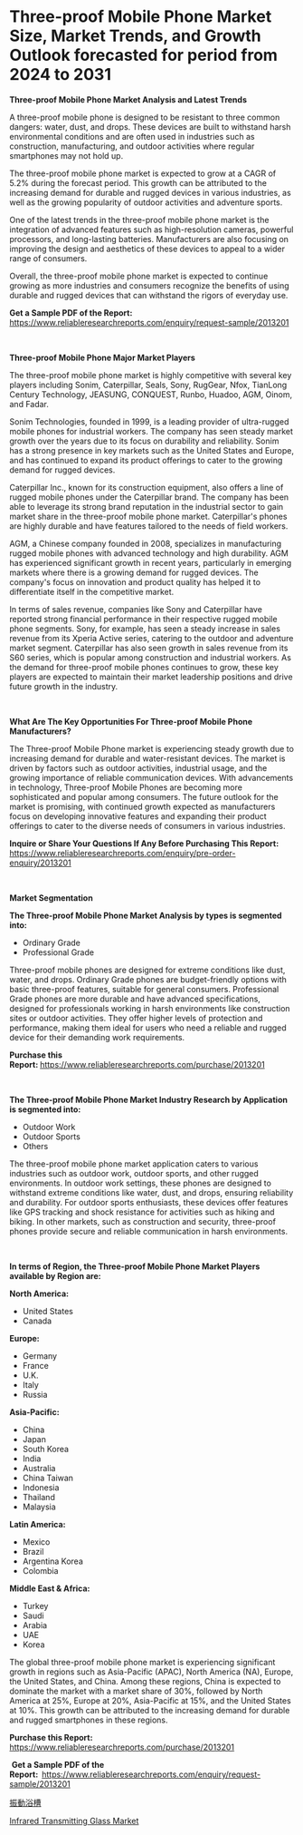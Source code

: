 <p><h1>Three-proof Mobile Phone Market Size, Market Trends, and Growth Outlook forecasted for period from 2024 to 2031</h1></p><p><strong>Three-proof Mobile Phone Market Analysis and Latest Trends</strong></p>
<p><p>A three-proof mobile phone is designed to be resistant to three common dangers: water, dust, and drops. These devices are built to withstand harsh environmental conditions and are often used in industries such as construction, manufacturing, and outdoor activities where regular smartphones may not hold up.</p><p>The three-proof mobile phone market is expected to grow at a CAGR of 5.2% during the forecast period. This growth can be attributed to the increasing demand for durable and rugged devices in various industries, as well as the growing popularity of outdoor activities and adventure sports.</p><p>One of the latest trends in the three-proof mobile phone market is the integration of advanced features such as high-resolution cameras, powerful processors, and long-lasting batteries. Manufacturers are also focusing on improving the design and aesthetics of these devices to appeal to a wider range of consumers.</p><p>Overall, the three-proof mobile phone market is expected to continue growing as more industries and consumers recognize the benefits of using durable and rugged devices that can withstand the rigors of everyday use.</p></p>
<p><strong>Get a Sample PDF of the Report:&nbsp;</strong> <a href="https://www.reliableresearchreports.com/enquiry/request-sample/2013201">https://www.reliableresearchreports.com/enquiry/request-sample/2013201</a></p>
<p>&nbsp;</p>
<p><strong>Three-proof Mobile Phone Major Market Players</strong></p>
<p><p>The three-proof mobile phone market is highly competitive with several key players including Sonim, Caterpillar, Seals, Sony, RugGear, Nfox, TianLong Century Technology, JEASUNG, CONQUEST, Runbo, Huadoo, AGM, Oinom, and Fadar. </p><p>Sonim Technologies, founded in 1999, is a leading provider of ultra-rugged mobile phones for industrial workers. The company has seen steady market growth over the years due to its focus on durability and reliability. Sonim has a strong presence in key markets such as the United States and Europe, and has continued to expand its product offerings to cater to the growing demand for rugged devices.</p><p>Caterpillar Inc., known for its construction equipment, also offers a line of rugged mobile phones under the Caterpillar brand. The company has been able to leverage its strong brand reputation in the industrial sector to gain market share in the three-proof mobile phone market. Caterpillar's phones are highly durable and have features tailored to the needs of field workers.</p><p>AGM, a Chinese company founded in 2008, specializes in manufacturing rugged mobile phones with advanced technology and high durability. AGM has experienced significant growth in recent years, particularly in emerging markets where there is a growing demand for rugged devices. The company's focus on innovation and product quality has helped it to differentiate itself in the competitive market.</p><p>In terms of sales revenue, companies like Sony and Caterpillar have reported strong financial performance in their respective rugged mobile phone segments. Sony, for example, has seen a steady increase in sales revenue from its Xperia Active series, catering to the outdoor and adventure market segment. Caterpillar has also seen growth in sales revenue from its S60 series, which is popular among construction and industrial workers. As the demand for three-proof mobile phones continues to grow, these key players are expected to maintain their market leadership positions and drive future growth in the industry.</p></p>
<p>&nbsp;</p>
<p><strong>What Are The Key Opportunities For Three-proof Mobile Phone Manufacturers?</strong></p>
<p><p>The Three-proof Mobile Phone market is experiencing steady growth due to increasing demand for durable and water-resistant devices. The market is driven by factors such as outdoor activities, industrial usage, and the growing importance of reliable communication devices. With advancements in technology, Three-proof Mobile Phones are becoming more sophisticated and popular among consumers. The future outlook for the market is promising, with continued growth expected as manufacturers focus on developing innovative features and expanding their product offerings to cater to the diverse needs of consumers in various industries.</p></p>
<p><strong>Inquire or Share Your Questions If Any Before Purchasing This Report:</strong> <a href="https://www.reliableresearchreports.com/enquiry/pre-order-enquiry/2013201">https://www.reliableresearchreports.com/enquiry/pre-order-enquiry/2013201</a></p>
<p>&nbsp;</p>
<p><strong>Market Segmentation</strong></p>
<p><strong>The Three-proof Mobile Phone Market Analysis by types is segmented into:</strong></p>
<p><ul><li>Ordinary Grade</li><li>Professional Grade</li></ul></p>
<p><p>Three-proof mobile phones are designed for extreme conditions like dust, water, and drops. Ordinary Grade phones are budget-friendly options with basic three-proof features, suitable for general consumers. Professional Grade phones are more durable and have advanced specifications, designed for professionals working in harsh environments like construction sites or outdoor activities. They offer higher levels of protection and performance, making them ideal for users who need a reliable and rugged device for their demanding work requirements.</p></p>
<p><strong>Purchase this Report:&nbsp;</strong><a href="https://www.reliableresearchreports.com/purchase/2013201">https://www.reliableresearchreports.com/purchase/2013201</a></p>
<p>&nbsp;</p>
<p><strong>The Three-proof Mobile Phone Market Industry Research by Application is segmented into:</strong></p>
<p><ul><li>Outdoor Work</li><li>Outdoor Sports</li><li>Others</li></ul></p>
<p><p>The three-proof mobile phone market application caters to various industries such as outdoor work, outdoor sports, and other rugged environments. In outdoor work settings, these phones are designed to withstand extreme conditions like water, dust, and drops, ensuring reliability and durability. For outdoor sports enthusiasts, these devices offer features like GPS tracking and shock resistance for activities such as hiking and biking. In other markets, such as construction and security, three-proof phones provide secure and reliable communication in harsh environments.</p></p>
<p>&nbsp;</p>
<p><strong>In terms of Region, the Three-proof Mobile Phone Market Players available by Region are:</strong></p>
<p>
    <p> <strong> North America: </strong>
        <ul>
            <li>United States</li>
            <li>Canada</li>
        </ul>
        </p> 
    <p> <strong> Europe: </strong>
        <ul>
            <li>Germany</li>
            <li>France</li>
            <li>U.K.</li>
            <li>Italy</li>
            <li>Russia</li>
        </ul>
        </p> 
    <p> <strong> Asia-Pacific: </strong>
        <ul>
            <li>China</li>
            <li>Japan</li>
            <li>South Korea</li>
            <li>India</li>
            <li>Australia</li>
            <li>China Taiwan</li>
            <li>Indonesia</li>
            <li>Thailand</li>
            <li>Malaysia</li>
        </ul>
        </p> 
    <p> <strong> Latin America: </strong>
        <ul>
            <li>Mexico</li>
            <li>Brazil</li>
            <li>Argentina Korea</li>
            <li>Colombia</li>
        </ul>
        </p> 
    <p> <strong> Middle East & Africa: </strong>
        <ul>
            <li>Turkey</li>
            <li>Saudi</li>
            <li>Arabia</li>
            <li>UAE</li>
            <li>Korea</li>
        </ul>
    </p>
    </p>
<p><p>The global three-proof mobile phone market is experiencing significant growth in regions such as Asia-Pacific (APAC), North America (NA), Europe, the United States, and China. Among these regions, China is expected to dominate the market with a market share of 30%, followed by North America at 25%, Europe at 20%, Asia-Pacific at 15%, and the United States at 10%. This growth can be attributed to the increasing demand for durable and rugged smartphones in these regions.</p></p>
<p><strong>Purchase this Report: </strong><a href="https://www.reliableresearchreports.com/purchase/2013201">https://www.reliableresearchreports.com/purchase/2013201</a></p>
<p>&nbsp;<strong>Get a Sample PDF of the Report:&nbsp;&nbsp;</strong><a href="https://www.reliableresearchreports.com/enquiry/request-sample/2013201">https://www.reliableresearchreports.com/enquiry/request-sample/2013201</a></p>
<p><strong></strong></p>
<p><p><a href="https://medium.com/@chrispbacon162023/%E6%8C%AF%E5%8B%95%E5%BC%8F%E6%B5%B4%E6%A7%BD%E5%B8%82%E5%A0%B4%E3%83%AC%E3%83%9D%E3%83%BC%E3%83%88%E3%81%AF-%E3%81%93%E3%81%AE%E5%B8%82%E5%A0%B4%E3%81%AE%E6%9C%80%E6%96%B0%E3%81%AE%E3%83%88%E3%83%AC%E3%83%B3%E3%83%89%E3%82%84%E6%88%90%E9%95%B7%E6%A9%9F%E4%BC%9A%E3%82%92%E6%98%8E%E3%82%89%E3%81%8B%E3%81%AB%E3%81%97%E3%81%BE%E3%81%99-68ef4139d202">振動浴槽</a></p><p><a href="https://medium.com/@glovaamccray/infrared-transmitting-glass-market-size-reveals-the-best-marketing-channels-in-global-industry-ce02f42785d9">Infrared Transmitting Glass Market</a></p></p>